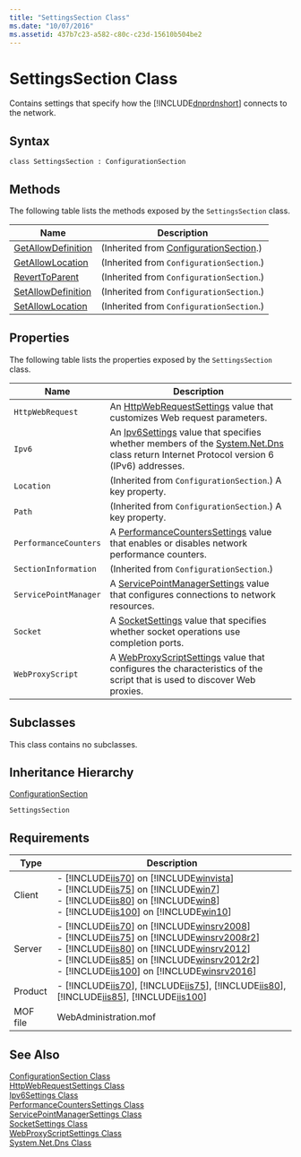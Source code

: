 ```yaml
---
title: "SettingsSection Class"
ms.date: "10/07/2016"
ms.assetid: 437b7c23-a582-c80c-c23d-15610b504be2
---
```

# SettingsSection Class

Contains settings that specify how the [!INCLUDE[dnprdnshort](../wmi-provider/includes/dnprdnshort-md.md)] connects to the network.  
  
## Syntax  
  
```vbs  
class SettingsSection : ConfigurationSection  
```  
  
## Methods  

 The following table lists the methods exposed by the `SettingsSection` class.  
  
|Name|Description|  
|----------|-----------------|  
|[GetAllowDefinition](../wmi-provider/configurationsection-getallowdefinition-method.md)|(Inherited from [ConfigurationSection](../wmi-provider/configurationsection-class.md).)|  
|[GetAllowLocation](../wmi-provider/configurationsection-getallowlocation-method.md)|(Inherited from `ConfigurationSection`.)|  
|[RevertToParent](../wmi-provider/configurationsection-reverttoparent-method.md)|(Inherited from `ConfigurationSection`.)|  
|[SetAllowDefinition](../wmi-provider/configurationsection-setallowdefinition-method.md)|(Inherited from `ConfigurationSection`.)|  
|[SetAllowLocation](../wmi-provider/configurationsection-setallowlocation-method.md)|(Inherited from `ConfigurationSection`.)|  
  
## Properties  

 The following table lists the properties exposed by the `SettingsSection` class.  
  
|Name|Description|  
|----------|-----------------|  
|`HttpWebRequest`|An [HttpWebRequestSettings](../wmi-provider/httpwebrequestsettings-class.md) value that customizes Web request parameters.|  
|`Ipv6`|An [Ipv6Settings](../wmi-provider/ipv6settings-class.md) value that specifies whether members of the [System.Net.Dns](https://go.microsoft.com/fwlink/?LinkId=70922) class return Internet Protocol version 6 (IPv6) addresses.|  
|`Location`|(Inherited from `ConfigurationSection`.) A key property.|  
|`Path`|(Inherited from `ConfigurationSection`.) A key property.|  
|`PerformanceCounters`|A [PerformanceCountersSettings](../wmi-provider/performancecounterssettings-class.md) value that enables or disables network performance counters.|  
|`SectionInformation`|(Inherited from `ConfigurationSection`.)|  
|`ServicePointManager`|A [ServicePointManagerSettings](../wmi-provider/servicepointmanagersettings-class.md) value that configures connections to network resources.|  
|`Socket`|A [SocketSettings](../wmi-provider/socketsettings-class.md) value that specifies whether socket operations use completion ports.|  
|`WebProxyScript`|A [WebProxyScriptSettings](../wmi-provider/webproxyscriptsettings-class.md) value that configures the characteristics of the script that is used to discover Web proxies.|  
  
## Subclasses  

 This class contains no subclasses.  
  
## Inheritance Hierarchy  

 [ConfigurationSection](../wmi-provider/configurationsection-class.md)  
  
 `SettingsSection`  
  
## Requirements  
  
|Type|Description|  
|----------|-----------------|  
|Client|-   [!INCLUDE[iis70](../wmi-provider/includes/iis70-md.md)] on [!INCLUDE[winvista](../wmi-provider/includes/winvista-md.md)]<br />-   [!INCLUDE[iis75](../wmi-provider/includes/iis75-md.md)] on [!INCLUDE[win7](../wmi-provider/includes/win7-md.md)]<br />-   [!INCLUDE[iis80](../wmi-provider/includes/iis80-md.md)] on [!INCLUDE[win8](../wmi-provider/includes/win8-md.md)]<br />-   [!INCLUDE[iis100](../wmi-provider/includes/iis100-md.md)] on [!INCLUDE[win10](../wmi-provider/includes/win10-md.md)]|  
|Server|-   [!INCLUDE[iis70](../wmi-provider/includes/iis70-md.md)] on [!INCLUDE[winsrv2008](../wmi-provider/includes/winsrv2008-md.md)]<br />-   [!INCLUDE[iis75](../wmi-provider/includes/iis75-md.md)] on [!INCLUDE[winsrv2008r2](../wmi-provider/includes/winsrv2008r2-md.md)]<br />-   [!INCLUDE[iis80](../wmi-provider/includes/iis80-md.md)] on [!INCLUDE[winsrv2012](../wmi-provider/includes/winsrv2012-md.md)]<br />-   [!INCLUDE[iis85](../wmi-provider/includes/iis85-md.md)] on [!INCLUDE[winsrv2012r2](../wmi-provider/includes/winsrv2012r2-md.md)]<br />-   [!INCLUDE[iis100](../wmi-provider/includes/iis100-md.md)] on [!INCLUDE[winsrv2016](../wmi-provider/includes/winsrv2016-md.md)]|  
|Product|-   [!INCLUDE[iis70](../wmi-provider/includes/iis70-md.md)], [!INCLUDE[iis75](../wmi-provider/includes/iis75-md.md)], [!INCLUDE[iis80](../wmi-provider/includes/iis80-md.md)], [!INCLUDE[iis85](../wmi-provider/includes/iis85-md.md)], [!INCLUDE[iis100](../wmi-provider/includes/iis100-md.md)]|  
|MOF file|WebAdministration.mof|  
  
## See Also  

 [ConfigurationSection Class](../wmi-provider/configurationsection-class.md)   
 [HttpWebRequestSettings Class](../wmi-provider/httpwebrequestsettings-class.md)   
 [Ipv6Settings Class](../wmi-provider/ipv6settings-class.md)   
 [PerformanceCountersSettings Class](../wmi-provider/performancecounterssettings-class.md)   
 [ServicePointManagerSettings Class](../wmi-provider/servicepointmanagersettings-class.md)   
 [SocketSettings Class](../wmi-provider/socketsettings-class.md)   
 [WebProxyScriptSettings Class](../wmi-provider/webproxyscriptsettings-class.md)   
 [System.Net.Dns Class](https://go.microsoft.com/fwlink/?LinkId=70922)
